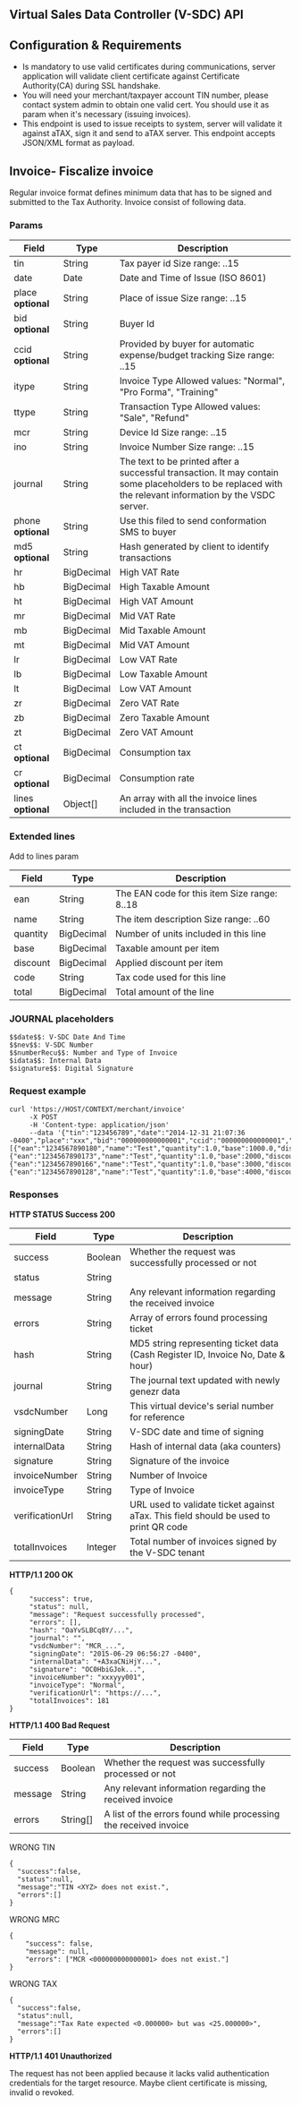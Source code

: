 ## Virtual Sales Data Controller (V-SDC) API

## Configuration & Requirements
- Is mandatory to use valid certificates during communications, server application will validate client certificate against Certificate Authority(CA) during SSL handshake.
- You will need your merchant/taxpayer account TIN number, please contact system admin to obtain one valid cert. You should use it as param when it's necessary (issuing invoices).
- This endpoint is used to issue receipts to system, server will validate it against aTAX, sign it and send to aTAX server. This endpoint accepts JSON/XML format as payload.

## Invoice- Fiscalize invoice
Regular invoice format defines minimum data that has to be signed and submitted to the Tax Authority. Invoice consist of following data.

### Params

Field | Type | Description
------------ | ------------ | -------------
tin | String | Tax payer id Size range: ..15
date | Date | Date and Time of Issue (ISO 8601)
place **optional** | String | Place of issue Size range: ..15
bid **optional** | String | Buyer Id
ccid **optional** | String | Provided by buyer for automatic expense/budget tracking Size range: ..15
itype | String | Invoice Type Allowed values: "Normal", "Pro Forma", "Training"
ttype | String | Transaction Type Allowed values: "Sale", "Refund"
mcr | String | Device Id Size range: ..15
ino | String | Invoice Number Size range: ..15
journal | String | The text to be printed after a successful transaction. It may contain some placeholders to be replaced with the relevant information by the VSDC server.
phone **optional** | String | Use this filed to send conformation SMS to buyer
md5 **optional** | String | Hash generated by client to identify transactions
hr | BigDecimal | High VAT Rate
hb | BigDecimal | High Taxable Amount
ht | BigDecimal | High VAT Amount
mr | BigDecimal | Mid VAT Rate
mb | BigDecimal | Mid Taxable Amount
mt | BigDecimal | Mid VAT Amount
lr | BigDecimal | Low VAT Rate
lb | BigDecimal | Low Taxable Amount
lt | BigDecimal | Low VAT Amount
zr | BigDecimal | Zero VAT Rate
zb | BigDecimal | Zero Taxable Amount
zt | BigDecimal | Zero VAT Amount
ct **optional** | BigDecimal | Consumption tax
cr **optional** | BigDecimal | Consumption rate
lines **optional** | Object[] | An array with all the invoice lines included in the transaction


### Extended lines
Add to lines param

Field | Type | Description
------------ | ------------ | -------------
ean | String | The EAN code for this item Size range: 8..18
name | String | The item description Size range: ..60
quantity | BigDecimal | Number of units included in this line
base | BigDecimal | Taxable amount per item
discount | BigDecimal | Applied discount per item
code | String | Tax code used for this line
total | BigDecimal | Total amount of the line


### JOURNAL placeholders
```
$$date$$: V-SDC Date And Time 
$$nev$$: V-SDC Number 
$$numberRecu$$: Number and Type of Invoice 
$idata$$: Internal Data 
$signature$$: Digital Signature
```

### Request example
```
curl 'https://HOST/CONTEXT/merchant/invoice'
     -X POST
     -H 'Content-type: application/json'
     --data '{"tin":"123456789","date":"2014-12-31 21:07:36 -0400","place":"xxx","bid":"000000000000001","ccid":"000000000000001","itype":"Training","ttype":"Sale","mcr":"777777777","ino":"xxxxxxxxxxxxxxx","hr":0,"hb":1000,"ht":0,"mr":18,"mb":2000,"mt":360,"lr":16,"lb":3000,"lt":480,"zr":32,"zb":4000,"zt":1280,"lines":[{"ean":"1234567890180","name":"Test","quantity":1.0,"base":1000.0,"discount":0.0,"code":"A","total":1000.0},{"ean":"1234567890173","name":"Test","quantity":1.0,"base":2000,"discount":0.0,"code":"B","total":2360.0},{"ean":"1234567890166","name":"Test","quantity":1.0,"base":3000,"discount":0.0,"code":"C","total":3480.0},{"ean":"1234567890128","name":"Test","quantity":1.0,"base":4000,"discount":0.0,"code":"D","total":5280.0}]}'
 ```
     
### Responses
**HTTP STATUS Success 200**

Field | Type | Description
------------ | ------------ | -------------
success | Boolean | Whether the request was successfully processed or not
status | String | 
message | String | Any relevant information regarding the received invoice
errors | String | Array of errors found processing ticket
hash | String | MD5 string representing ticket data (Cash Register ID, Invoice No, Date & hour)
journal | String | The journal text updated with newly genezr data
vsdcNumber | Long | This virtual device's serial number for reference
signingDate | String | V-SDC date and time of signing
internalData | String | Hash of internal data (aka counters)
signature | String | Signature of the invoice
invoiceNumber | String | Number of Invoice
invoiceType | String | Type of Invoice
verificationUrl | String | URL used to validate ticket against aTax. This field should be used to print QR code
totalInvoices | Integer | Total number of invoices signed by the V-SDC tenant

**HTTP/1.1 200 OK**

```
{
     "success": true,
     "status": null,
     "message": "Request successfully processed",
     "errors": [],
     "hash": "OaYvSLBCq8Y/...",
     "journal": "",
     "vsdcNumber": "MCR_...",
     "signingDate": "2015-06-29 06:56:27 -0400",
     "internalData": "+A3xaCNiHjY...",
     "signature": "OC0HbiGJok...",
     "invoiceNumber": "xxxyyy001",
     "invoiceType": "Normal",
     "verificationUrl": "https://...",
     "totalInvoices": 181
}
```
**HTTP/1.1 400 Bad Request**

Field | Type | Description
------------ | ------------ | -------------
success | Boolean | Whether the request was successfully processed or not
message | String | Any relevant information regarding the received invoice
errors | String[] | A list of the errors found while processing the received invoice

WRONG TIN
```
{
  "success":false,
  "status":null,
  "message":"TIN <XYZ> does not exist.",
  "errors":[]
}
```

WRONG MRC
```
{
    "success": false,
    "message": null,
    "errors": ["MCR <000000000000001> does not exist."]
}
```

WRONG TAX
```
{
  "success":false,
  "status":null,
  "message":"Tax Rate expected <0.000000> but was <25.000000>",
  "errors":[] 
}
```

**HTTP/1.1 401 Unauthorized**

The request has not been applied because it lacks valid authentication credentials for the target resource. Maybe client certificate is missing, invalid o revoked.

